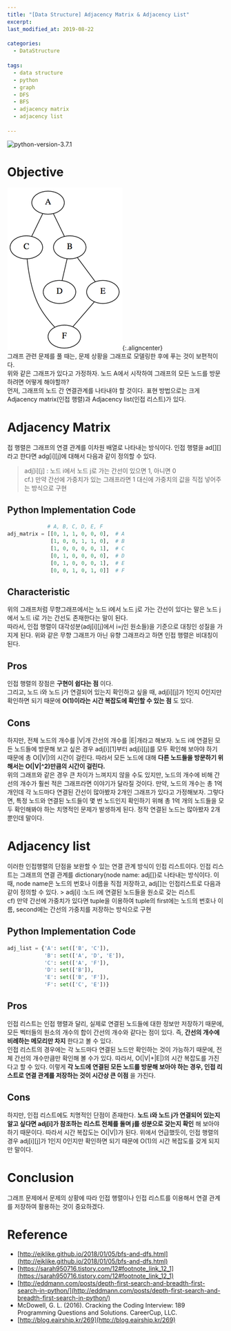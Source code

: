 ```yaml
---
title: "[Data Structure] Adjacency Matrix & Adjacency List"
excerpt:
last_modified_at: 2019-08-22

categories:
  - DataStructure

tags:
  - data structure
  - python
  - graph
  - DFS
  - BFS
  - adjacency matrix
  - adjacency list

---
```


![python-version-3.7.1](https://img.shields.io/badge/python-v3.7.1-blue.svg)

# Objective
![](/assets/img/alg-dfs-bfs-graph.png){:.aligncenter} <br>그래프 관련 문제를 풀 때는, 문제 상황을 그래프로 모델링한 후에 푸는 것이 보편적이다. <br> 위와 같은 그래프가 있다고 가정하자. 노드 A에서 시작하여 그래프의 모든 노드를 방문하려면 어떻게 해야할까? <br> 먼저, 그래프의 노드 간 연결관계를 나타내야 할 것이다. 표현 방법으로는 크게 Adjacency matrix(인접 행렬)과 Adjacency list(인접 리스트)가 있다.
<br>

# Adjacency Matrix
접 행렬은 그래프의 연결 관계를 이차원 배열로 나타내는 방식이다. 인접 행렬을 ad[][]라고 한다면 adg[i][j]에 대해서 다음과 같이 정의할 수 있다.
> adj]i][j] : 노드 i에서 노드 j로 가는 간선이 있으면 1, 아니면 0 <br> cf.) 만약 간선에 가중치가 있는 그래프라면 1 대신에 가중치의 값을 직접 넣어주는 방식으로 구현

## Python Implementation Code
```python
             # A, B, C, D, E, F
adj_matrix = [[0, 1, 1, 0, 0, 0],  # A
              [1, 0, 0, 1, 1, 0],  # B
              [1, 0, 0, 0, 0, 1],  # C
              [0, 1, 0, 0, 0, 0],  # D
              [0, 1, 0, 0, 0, 1],  # E
              [0, 0, 1, 0, 1, 0]]  # F
```

## Characteristic
위의 그래프처럼 무향그래프에서는 노드 i에서 노드 j로 가는 간선이 있다는 말은 노드 j에서 노드 i로 가는 간선도 존재한다는 말이 된다. <br> 따라서, 인접 행렬이 대각성분(adj[i][j]에서 i=j인 원소들)을 기준으로 대칭인 성질을 가지게 된다. 위와 같은 무향 그래프가 아닌 유향 그래프라고 하면 인접 행렬은 비대칭이 된다.

## Pros
인접 행렬의 장점은 **구현이 쉽다는 점** 이다. <br> 그리고, 노드 i와 노드 j가 연결되어 있는지 확인하고 싶을 때, adj[i][j]가 1인지 0인지만 확인하면 되기 때문에 **O(1)이라는 시간 복잡도에 확인할 수 있는 점** 도 있다.

## Cons
하지만, 전체 노드의 개수를 |V|개 간선의 개수를 |E|개라고 해보자. 노드 i에 연결된 모든 노드들에 방문해 보고 싶은 경우 adj[i][1]부터 adj[i][j]를 모두 확인해 보아야 하기 때문에 총 O(|V|)의 시간이 걸린다. 따라서 모든 노드에 대해 **다른 노드들을 방문하기 위해서는 O(|V|^2)만큼의 시간이 걸린다.** <br> 위의 그래프와 같은 경우 큰 차이가 느껴지지 않을 수도 있지만, 노드의 개수에 비해 간선의 개수가 훨씬 적은 그래프라면 이야기가 달라질 것이다. 만약, 노드의 개수는 총 1억개인데 각 노드마다 연결된 간선이 많아봤자 2개인 그래프가 있다고 가정해보자. 그렇다면, 특정 노드와 연결된 노드들이 몇 번 노드인지 확인하기 위해 총 1억 개의 노드들을 모두 확인해봐야 하는 치명적인 문제가 발생하게 된다. 정작 연결된 노드는 많아봤자 2개 뿐인데 말이다.
<br>

# Adjacency list
이러한 인접행렬의 단점을 보완할 수 있는 연결 관계 방식이 인접 리스트이다. 인접 리스트는 그래프의 연결 관계를 dictionary{node name: adj[]}로 나타내는 방식이다. 이 때, node name은 노드의 번호나 이름을 직접 저장하고, adj[]는 인접리스트로 다음과 같이 정의할 수 있다. > adj[i] :노드 i에 연결된 노드들을 원소로 갖는 리스트 <br> cf) 만약 간선에 가중치가 있다면 tuple을 이용하여 tuple의 first에는 노드의 번호나 이름, second에는 간선의 가중치를 저장하는 방식으로 구현

## Python Implementation Code
```python
adj_list = {'A': set(['B', 'C']),
            'B': set(['A', 'D', 'E']),
            'C': set(['A', 'F']),
            'D': set(['B']),
            'E': set(['B', 'F']),
            'F': set(['C', 'E'])}
```

## Pros
인접 리스트는 인접 행렬과 달리, 실제로 연결된 노드들에 대한 정보만 저장하기 때문에, 모든 벡터들의 원소의 개수의 합이 간선의 개수와 같다는 점이 있다. 즉, **간선의 개수에 비례하는 메모리만 차지** 한다고 볼 수 있다. <br> 인접 리스트의 경우에는 각 노드마다 연결된 노드만 확인하는 것이 가능하기 때문에, 전체 간선의 개수만큼만 확인해 볼 수가 있다. 따라서, O(|V|+|E|)의 시간 복잡도를 가진다고 할 수 있다. 이렇게 **각 노드에 연결된 모든 노드를 방문해 보아야 하는 경우, 인접 리스트로 연결 관계를 저장하는 것이 시간상 큰 이점** 을 가진다.

## Cons
하지만, 인접 리스트에도 치명적인 단점이 존재한다. **노드 i와 노드 j가 연결되어 있는지 알고 싶다면 adj[i]가 참조하는 리스트 전체를 돌며 j를 성분으로 갖는지 확인** 해 보아야 하기 때문이다. 따라서 시간 복잡도는 O(|V|)가 된다. 위에서 언급했듯이, 인접 행렬의 경우 adj[i][j]가 1인지 0인지만 확인하면 되기 때문에 O(1)의 시간 복잡도를 갖게 되지만 말이다.
<br>

# Conclusion
그래프 문제에서 문제의 상황에 따라 인접 행렬이나 인접 리스트를 이용해서 연결 관계를 저장하여 활용하는 것이 중요하겠다.

# Reference
- [http://ejklike.github.io/2018/01/05/bfs-and-dfs.html](http://ejklike.github.io/2018/01/05/bfs-and-dfs.html)
- [https://sarah950716.tistory.com/12#footnote_link_12_1](https://sarah950716.tistory.com/12#footnote_link_12_1)
- [http://eddmann.com/posts/depth-first-search-and-breadth-first-search-in-python/](http://eddmann.com/posts/depth-first-search-and-breadth-first-search-in-python/)
- McDowell, G. L. (2016). Cracking the Coding Interview: 189 Programming Questions and Solutions. CareerCup, LLC.
- [http://blog.eairship.kr/269﻿](http://blog.eairship.kr/269﻿)
